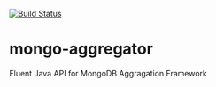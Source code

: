 [![Build Status](https://travis-ci.org/rcardin/mongo-aggregator.svg?branch=master)](https://travis-ci.org/rcardin/mongo-aggregator)
# mongo-aggregator
Fluent Java API for MongoDB Aggragation Framework
